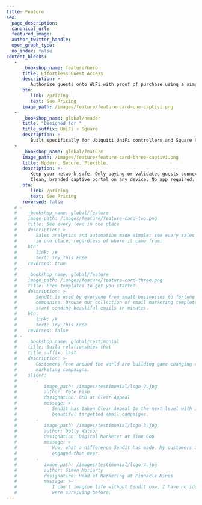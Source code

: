 ```yaml
---
title: Feature
seo:
  page_description: 
  canonical_url: 
  featured_image: 
  author_twitter_handle: 
  open_graph_type:
  no_index: false
content_blocks:
   -
      _bookshop_name: feature/hero
      title: Effortless Guest Access
      description: >-
         Authorize guests onto WiFi with proof of purchase using a simple Square receipt. Less clicks for your customers, no hassle for your employees.
      btn:
         link: /pricing
         text: See Pricing
      image_path: /images/feature/feature-card-one-captivi.png
   -
      _bookshop_name: global/header
      title: "Designed for "
      title_suffix: UniFi + Square
      description: >-
         Built specifically for Ubiquiti UniFi controllers and Square POS. No clunky workarounds or complex hardware required (in fact, no extra hardware at all!).
   -
      _bookshop_name: global/feature
      image_path: /images/feature/feature-card-three-captivi.png
      title: Modern. Secure. Flexible.
      description: >-
         Keep your network safe. Only paying or validated guests connect, with customizable timeouts, access, and bandwidth rules.
         Clean, branded captive portal on any device. No app required.
      btn:
         link: /pricing
         text: See Pricing
      reversed: false
   # -
   #    _bookshop_name: global/feature
   #    image_path: /images/feature/feature-card-two.png
   #    title: See every lead in one place
   #    description: >-
   #       Sales analytics and automation made simple: see every sales lead
   #       in one place, regardless of where it came from.
   #    btn:
   #       link: /#
   #       text: Try This Free
   #    reversed: true
   # -
   #    _bookshop_name: global/feature
   #    image_path: /images/feature/feature-card-three.png
   #    title: Free templates to get you started
   #    description: >-
   #       SendIt is used by everyone from small businesses to fortune 500
   #       companies. Browse our collection of email marketing templates and
   #       start sending beautiful emails in minutes.
   #    btn:
   #       link: /#
   #       text: Try This Free
   #    reversed: false
   # -
   #    _bookshop_name: global/testimonial
   #    title: Build relationships that
   #    title_suffix: last
   #    description: >-
   #       Customers from around the world are building game changing email
   #       marketing campaigns.
   #    slider:
   #       -
   #          image_path: /images/testimonial/logo-2.jpg
   #          author: Pete Fish
   #          designation: CMO at Clear Appeal
   #          message: >-
   #             Sendit has taken Clear Appeal to the next level with it's
   #             beautiful targetted email campaigns.
   #       -
   #          image_path: /images/testimonial/logo-3.jpg
   #          author: Dolly Watson
   #          designation: Digital Marketer at Time Cop
   #          message: >-
   #             Wow, what a difference Sendit has made. My customers are more
   #             engaged than ever.
   #       -
   #          image_path: /images/testimonial/logo-4.jpg
   #          author: Simon Moriarty
   #          designation: Head of Marketing at Pinnacle Mines
   #          message: >-
   #             I can't imagine life without Sendit now, I have no idea how we
   #             were surviving before.
---
```

